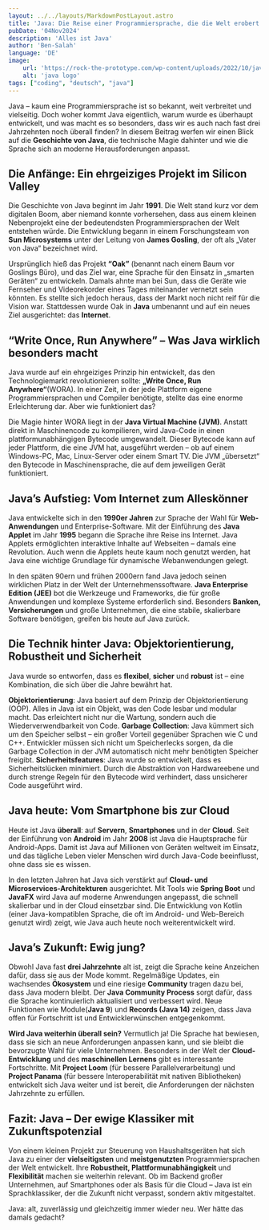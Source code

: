 ```yaml
---
layout: ../../layouts/MarkdownPostLayout.astro
title: 'Java: Die Reise einer Programmiersprache, die die Welt erobert hat'
pubDate: '04Nov2024'
description: 'Alles ist Java'
author: 'Ben-Salah'
language: 'DE'
image:
    url: 'https://rock-the-prototype.com/wp-content/uploads/2022/10/java-programmiersprache.jpg'
    alt: 'java logo'
tags: ["coding", "deutsch", "java"]
---
```


Java – kaum eine Programmiersprache ist so bekannt, weit verbreitet und vielseitig. Doch woher kommt Java eigentlich, warum wurde es überhaupt entwickelt, und was macht es so besonders, dass wir es auch nach fast drei Jahrzehnten noch überall finden? In diesem Beitrag werfen wir einen Blick auf die **Geschichte von Java**, die technische Magie dahinter und wie die Sprache sich an moderne Herausforderungen anpasst.

## Die Anfänge: Ein ehrgeiziges Projekt im Silicon Valley

Die Geschichte von Java beginnt im Jahr **1991**. Die Welt stand kurz vor dem digitalen Boom, aber niemand konnte vorhersehen, dass aus einem kleinen Nebenprojekt eine der bedeutendsten Programmiersprachen der Welt entstehen würde. Die Entwicklung begann in einem Forschungsteam von **Sun Microsystems** unter der Leitung von **James Gosling**, der oft als „Vater von Java“ bezeichnet wird.

Ursprünglich hieß das Projekt **“Oak”** (benannt nach einem Baum vor Goslings Büro), und das Ziel war, eine Sprache für den Einsatz in „smarten Geräten“ zu entwickeln. Damals ahnte man bei Sun, dass die Geräte wie Fernseher und Videorekorder eines Tages miteinander vernetzt sein könnten. Es stellte sich jedoch heraus, dass der Markt noch nicht reif für die Vision war. Stattdessen wurde Oak in **Java** umbenannt und auf ein neues Ziel ausgerichtet: das **Internet**.

## “Write Once, Run Anywhere” – Was Java wirklich besonders macht

Java wurde auf ein ehrgeiziges Prinzip hin entwickelt, das den Technologiemarkt revolutionieren sollte: **„Write Once, Run Anywhere“**(WORA). In einer Zeit, in der jede Plattform eigene Programmiersprachen und Compiler benötigte, stellte das eine enorme Erleichterung dar. Aber wie funktioniert das?

Die Magie hinter WORA liegt in der **Java Virtual Machine (JVM)**. Anstatt direkt in Maschinencode zu kompilieren, wird Java-Code in einen plattformunabhängigen Bytecode umgewandelt. Dieser Bytecode kann auf jeder Plattform, die eine JVM hat, ausgeführt werden – ob auf einem Windows-PC, Mac, Linux-Server oder einem Smart TV. Die JVM „übersetzt“ den Bytecode in Maschinensprache, die auf dem jeweiligen Gerät funktioniert.

## Java’s Aufstieg: Vom Internet zum Alleskönner

Java entwickelte sich in den **1990er Jahren** zur Sprache der Wahl für **Web-Anwendungen** und Enterprise-Software. Mit der Einführung des **Java Applet** im Jahr **1995** begann die Sprache ihre Reise ins Internet. Java Applets ermöglichten interaktive Inhalte auf Webseiten – damals eine Revolution. Auch wenn die Applets heute kaum noch genutzt werden, hat Java eine wichtige Grundlage für dynamische Webanwendungen gelegt.

In den späten 90ern und frühen 2000ern fand Java jedoch seinen wirklichen Platz in der Welt der Unternehmenssoftware. **Java Enterprise Edition (JEE)** bot die Werkzeuge und Frameworks, die für große Anwendungen und komplexe Systeme erforderlich sind. Besonders **Banken, Versicherungen** und große Unternehmen, die eine stabile, skalierbare Software benötigen, greifen bis heute auf Java zurück.

## Die Technik hinter Java: Objektorientierung, Robustheit und Sicherheit

Java wurde so entworfen, dass es **flexibel**, **sicher** und **robust** ist – eine Kombination, die sich über die Jahre bewährt hat.

**Objektorientierung**: Java basiert auf dem Prinzip der Objektorientierung (OOP). Alles in Java ist ein Objekt, was den Code lesbar und modular macht. Das erleichtert nicht nur die Wartung, sondern auch die Wiederverwendbarkeit von Code.
**Garbage Collection**: Java kümmert sich um den Speicher selbst – ein großer Vorteil gegenüber Sprachen wie C und C++. Entwickler müssen sich nicht um Speicherlecks sorgen, da die Garbage Collection in der JVM automatisch nicht mehr benötigten Speicher freigibt.
**Sicherheitsfeatures**: Java wurde so entwickelt, dass es Sicherheitslücken minimiert. Durch die Abstraktion von Hardwareebene und durch strenge Regeln für den Bytecode wird verhindert, dass unsicherer Code ausgeführt wird.

## Java heute: Vom Smartphone bis zur Cloud

Heute ist Java **überall**: auf **Servern**, **Smartphones** und in der **Cloud**. Seit der Einführung von **Android** im Jahr **2008** ist Java die Hauptsprache für Android-Apps. Damit ist Java auf Millionen von Geräten weltweit im Einsatz, und das tägliche Leben vieler Menschen wird durch Java-Code beeinflusst, ohne dass sie es wissen.

In den letzten Jahren hat Java sich verstärkt auf **Cloud- und Microservices-Architekturen** ausgerichtet. Mit Tools wie **Spring Boot** und **JavaFX** wird Java auf moderne Anwendungen angepasst, die schnell skalierbar und in der Cloud einsetzbar sind. Die Entwicklung von Kotlin (einer Java-kompatiblen Sprache, die oft im Android- und Web-Bereich genutzt wird) zeigt, wie Java auch heute noch weiterentwickelt wird.

## Java’s Zukunft: Ewig jung?

Obwohl Java fast **drei Jahrzehnte** alt ist, zeigt die Sprache keine Anzeichen dafür, dass sie aus der Mode kommt. Regelmäßige Updates, ein wachsendes **Ökosystem** und eine riesige **Community** tragen dazu bei, dass Java modern bleibt. Der **Java Community Process** sorgt dafür, dass die Sprache kontinuierlich aktualisiert und verbessert wird. Neue Funktionen wie Module(**Java 9**) und **Records (Java 14)** zeigen, dass Java offen für Fortschritt ist und Entwicklerwünschen entgegenkommt.

**Wird Java weiterhin überall sein?** Vermutlich ja! Die Sprache hat bewiesen, dass sie sich an neue Anforderungen anpassen kann, und sie bleibt die bevorzugte Wahl für viele Unternehmen. Besonders in der Welt der **Cloud-Entwicklung** und des **maschinellen Lernens** gibt es interessante Fortschritte. Mit **Project Loom** (für bessere Parallelverarbeitung) und **Project Panama** (für bessere Interoperabilität mit nativen Bibliotheken) entwickelt sich Java weiter und ist bereit, die Anforderungen der nächsten Jahrzehnte zu erfüllen.

## Fazit: Java – Der ewige Klassiker mit Zukunftspotenzial

Von einem kleinen Projekt zur Steuerung von Haushaltsgeräten hat sich Java zu einer der **vielseitigsten** und **meistgenutzten** Programmiersprachen der Welt entwickelt. Ihre **Robustheit, Plattformunabhängigkeit** und **Flexibilität** machen sie weiterhin relevant. Ob im Backend großer Unternehmen, auf Smartphones oder als Basis für die Cloud – Java ist ein Sprachklassiker, der die Zukunft nicht verpasst, sondern aktiv mitgestaltet.

Java: alt, zuverlässig und gleichzeitig immer wieder neu. Wer hätte das damals gedacht?
